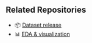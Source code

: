 ## Related Repositories

- 📦 [Dataset release](https://github.com/Thanmai-11/Botany-VQA)
- 📊 [EDA & visualization](https://github.com/Thanmai-11/VQA-Datasets-EDA)
